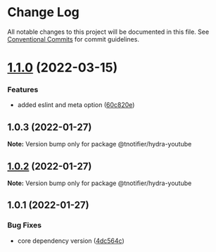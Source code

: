 # Change Log

All notable changes to this project will be documented in this file.
See [Conventional Commits](https://conventionalcommits.org) for commit guidelines.

# [1.1.0](https://github.com/tnotifier/hydra/compare/@tnotifier/hydra-youtube@1.0.3...@tnotifier/hydra-youtube@1.1.0) (2022-03-15)


### Features

* added eslint and meta option ([60c820e](https://github.com/tnotifier/hydra/commit/60c820e6c53250cdf3d35925a269e2142e2e89cf))





## 1.0.3 (2022-01-27)

**Note:** Version bump only for package @tnotifier/hydra-youtube





## [1.0.2](https://github.com/tnotifier/hydra/compare/@tnotifier/hydra-youtube@1.0.1...@tnotifier/hydra-youtube@1.0.2) (2022-01-27)

**Note:** Version bump only for package @tnotifier/hydra-youtube





## 1.0.1 (2022-01-27)


### Bug Fixes

* core dependency version ([4dc564c](https://github.com/tnotifier/hydra/commit/4dc564cbff42c3780f0b32d1867a7dce97b27a28))
